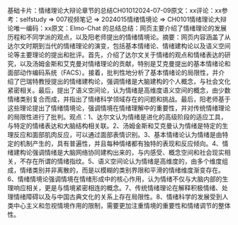 

基础卡片：情绪理论大辩论章节的总结CH01012024-07-09原文：xx评论：xx参考：selfstudy => 007视频笔记 => 2024015情绪情境论 => CH0101情绪理论大辩论唯一编码：xx原文：Elmo-Chat 的总结总结：网页主要介绍了情绪理论的发展历程和不同学派的观点，以及阳老师提出的情绪情境论。摘要：网页内容涵盖了从达尔文时期到当代的情绪理论的演变，包括基本情绪论、情绪建构论以及语义空间论等主要理论的提出和批评。首先，介绍了达尔文关于情绪的观点和情绪表达的研究，以及汤姆金斯和艾克曼对情绪理论的贡献，特别是艾克曼提出的基本情绪论和面部动作编码系统（FACS）。接着，批判性地分析了基本情绪论的局限性，并介绍了巴瑞特教授提出的情绪建构论，强调情绪是大脑建构的个人概念，与社会文化紧密相关。最后，提出了语义空间论，认为情绪是高维度语义空间的概念，由少数情绪类别复合而成，并指出了情绪科学领域存在的问题和挑战。最后，阳老师基于这些理论提出了情绪情境论，强调情境在情绪理解中的重要性，并对传统情绪理论的局限性进行了批判。观点：1、达尔文认为情绪是进化的高级阶段的适应工具，与特定的情绪表达和大脑结构相关联。2、汤姆金斯和艾克曼认为情绪是特定的生理反应和面部肌肉反应，可以通过面部表情识别。3、基本情绪论认为情绪是由特定的机制产生的，具有普遍性，并且每种情绪都有独特的表现和反应倾向。4、情绪建构论强调情绪是大脑网络协同建构出来的，与内感受、概念空间和社会现实相关，不存在所谓的情绪指纹。5、语义空间论认为情绪是高维度的，由多个维度组成，情绪类别并非离散的，而是以模糊的类别界限和平滑的情绪维度渐变存在。6、情绪情境论强调情境在情绪形成中的核心作用，认为情绪不仅与大脑内部的生理响应相关，更是与情境紧密相连的概念。7、传统情绪理论在解释积极情绪、处理情绪障碍以及与中国古典文化的关系上存在局限性。8、情绪科学的发展受到人类中心主义和忽视情境作用的限制，需要更加注重情境的重要性和情绪调节的整体性。